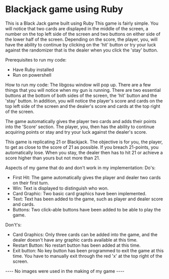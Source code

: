 # Blackjack game using Ruby
This is a Black Jack game built using Ruby
This game is fairly simple.
You will notice that two cards are displayed in the middle of the screen, a number on the 
top left side of the screen and two buttons on either side of the lower half of the screen. Depending
on the score, the player, you, will have the ability to continue by clicking on the 'hit' button
or try your luck against the randomizer that is the dealer when you click the 'stay' button.

Prerequisites  to run my code:
- Have Ruby installed
- Run on powershell

How to run my code:
	The libgosu window will pop up. There are a few things that you will notice when my gun is running.
There are two essential buttons at the bottom of both sides of the screen, the 'hit' button and
the 'stay' button. In addition, you will notice the player's score and cards on the top left
side of the screen and the dealer's score and cards at the top right of the screen. 

The game automatically gives the player two cards and adds their points into the 'Score' section.
The player, you, then has the ability to continue acquiring points or stay and try your luck
against the dealer's score.

This game is replicating 21 or Blackjack. The objective is for you, the player, to get as close to
the score of 21 as possible. If you breach 21-points, you automatically lose. When you stay, the dealer
then has to hit 21 or achieve a score higher than yours but not more than 21.

Aspects of my game that do and don't work in my implementation:
Do's:
- First Hit: The game automatically gives the player and dealer two cards on their first turn.
- Win: Text is displayed to distinguish who won.
- Card Graphic: Two basic card graphics have been implemented.
- Text: Text has been added to the game, such as player and dealer score and cards.
- Buttons: Two click-able buttons have been added to be able to play the game.

Don't's:
- Card Graphics: Only three cards can be added into the game, and the dealer doesn't have any
graphic cards available at this time.
- Restart Button: No restart button has been added at this time.
- Exit button: No key button has been programmed to exit the game at this time. You have to
manually exit through the red 'x' at the top right of the screen.

---- No images were used in the making of my game ----